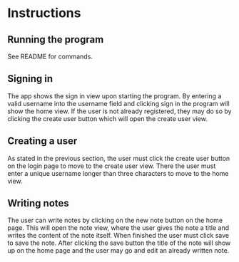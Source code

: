 # Instructions

## Running the program

See README for commands.

## Signing in

The app shows the sign in view upon starting the program. By entering a valid username into the username field and clicking sign in the program will show the home view. If the user is not already registered, they may do so by clicking the create user button which will open the create user view.

## Creating a user

As stated in the previous section, the user must click the create user button on the login page to move to the create user view. There the user must enter a unique username longer than three characters to move to the home view.

## Writing notes

The user can write notes by clicking on the new note button on the home page. This will open the note view, where the user gives the note a title and writes the content of the note itself. When finished the user must click save to save the note. After clicking the save button the title of the note will show up on the home page and the user may go and edit an already written note.
